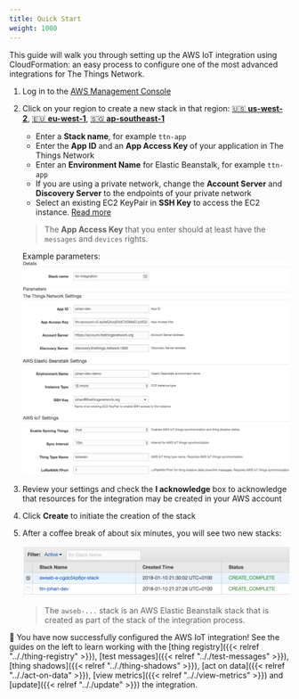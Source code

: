```yaml
---
title: Quick Start
weight: 1000
---
```


This guide will walk you through setting up the AWS IoT integration using CloudFormation: an easy process to configure one of the most advanced integrations for The Things Network.

1. Log in to the [AWS Management Console](http://console.aws.amazon.com)
2. Click on your region to create a new stack in that region: [🇺🇸 **us-west-2**](https://us-west-2.console.aws.amazon.com/cloudformation/home?region=us-west-2#/stacks/create/review?filter=active&templateURL=https%3A%2F%2Fs3.amazonaws.com%2Fthethingsnetwork%2Fbuilds%2Fintegration-aws%2Fdist%2Fcloudformation.template&stackName=ttn-integration&param_AccountServer=https:%2F%2Faccount.thethingsnetwork.org&param_DiscoveryServer=discovery.thethings.network:1900&param_InstanceType=t2.micro&param_ThingShadowDeltaFPort=1&param_ThingSyncEnabled=true&param_ThingSyncInterval=10m&param_ThingTypeName=lorawan), [🇪🇺 **eu-west-1**](https://eu-west-1.console.aws.amazon.com/cloudformation/home?region=eu-west-1#/stacks/create/review?filter=active&templateURL=https%3A%2F%2Fs3.amazonaws.com%2Fthethingsnetwork%2Fbuilds%2Fintegration-aws%2Fdist%2Fcloudformation.template&stackName=ttn-integration&param_AccountServer=https:%2F%2Faccount.thethingsnetwork.org&param_DiscoveryServer=discovery.thethings.network:1900&param_InstanceType=t2.micro&param_ThingShadowDeltaFPort=1&param_ThingSyncEnabled=true&param_ThingSyncInterval=10m&param_ThingTypeName=lorawan), [🇸🇬 **ap-southeast-1**](https://ap-southeast-1.console.aws.amazon.com/cloudformation/home?region=ap-southeast-1#/stacks/create/review?filter=active&templateURL=https%3A%2F%2Fs3.amazonaws.com%2Fthethingsnetwork%2Fbuilds%2Fintegration-aws%2Fdist%2Fcloudformation.template&stackName=ttn-integration&param_AccountServer=https:%2F%2Faccount.thethingsnetwork.org&param_DiscoveryServer=discovery.thethings.network:1900&param_InstanceType=t2.micro&param_ThingShadowDeltaFPort=1&param_ThingSyncEnabled=true&param_ThingSyncInterval=10m&param_ThingTypeName=lorawan)

   * Enter a **Stack name**, for example `ttn-app`
   * Enter the **App ID** and an **App Access Key** of your application in The Things Network
   * Enter an **Environment Name** for Elastic Beanstalk, for example `ttn-app`
   * If you are using a private network, change the **Account Server** and **Discovery Server** to the endpoints of your private network
   * Select an existing EC2 KeyPair in **SSH Key** to access the EC2 instance. [Read more](https://docs.aws.amazon.com/AWSEC2/latest/UserGuide/ec2-key-pairs.html)

   > The **App Access Key** that you enter should at least have the `messages` and `devices` rights.

   Example parameters:
   ![Parameters](../parameters.png)

3. Review your settings and check the **I acknowledge** box to acknowledge that resources for the integration may be created in your AWS account
4. Click **Create** to initiate the creation of the stack
5. After a coffee break of about six minutes, you will see two new stacks:

    ![Stacks](../stacks.png)

    > The `awseb-...` stack is an AWS Elastic Beanstalk stack that is created as part of the stack of the integration process.

🎉 You have now successfully configured the AWS IoT integration! See the guides on the left to learn working with the [thing registry]({{< relref ".././thing-registry" >}}), [test messages]({{< relref ".././test-messages" >}}), [thing shadows]({{< relref ".././thing-shadows" >}}), [act on data]({{< relref ".././act-on-data" >}}), [view metrics]({{< relref ".././view-metrics" >}}) and [update]({{< relref ".././update" >}}) the integration.
